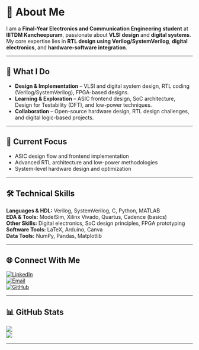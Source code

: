 # 💫 About Me

I am a **Final-Year Electronics and Communication Engineering student** at **IIITDM Kancheepuram**, passionate about **VLSI design** and **digital systems**.  
My core expertise lies in **RTL design using Verilog/SystemVerilog**, **digital electronics**, and **hardware-software integration**.

---

## 🔹 What I Do
- **Design & Implementation** – VLSI and digital system design, RTL coding (Verilog/SystemVerilog), FPGA-based designs.
- **Learning & Exploration** – ASIC frontend design, SoC architecture, Design for Testability (DFT), and low-power techniques.
- **Collaboration** – Open-source hardware design, RTL design challenges, and digital logic-based projects.

---

## 📌 Current Focus
- ASIC design flow and frontend implementation
- Advanced RTL architecture and low-power methodologies
- System-level hardware design and optimization

---

## 🛠 Technical Skills
**Languages & HDL:** Verilog, SystemVerilog, C, Python, MATLAB  
**EDA & Tools:** ModelSim, Xilinx Vivado, Quartus, Cadence (basics)  
**Other Skills:** Digital electronics, SoC design principles, FPGA prototyping  
**Software Tools:** LaTeX, Arduino, Canva  
**Data Tools:** NumPy, Pandas, Matplotlib

---

## 🌐 Connect With Me
[![LinkedIn](https://img.shields.io/badge/LinkedIn-%230077B5.svg?logo=linkedin&logoColor=white)](https://linkedin.com/in/sai-srikar-2b6a3624a)  
[![Email](https://img.shields.io/badge/Email-D14836?logo=gmail&logoColor=white)](mailto:saisrikar109@gmail.com)  
[![GitHub](https://img.shields.io/badge/GitHub-181717.svg?logo=github&logoColor=white)](https://github.com/Srikar109755)  

---

## 📊 GitHub Stats
![](https://github-profile-trophy.vercel.app/?username=Srikar109755&theme=dracula&no-frame=true&no-bg=true&margin-w=4)  
![](https://github-contributor-stats.vercel.app/api?username=Srikar109755&limit=5&theme=tokyonight&combine_all_yearly_contributions=true)  

---
